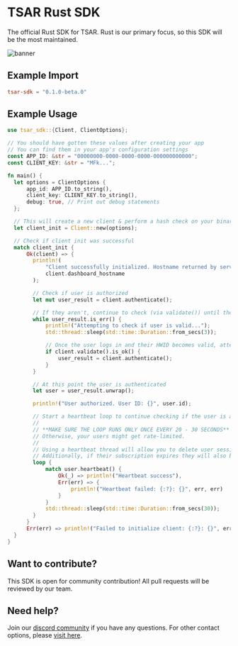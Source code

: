 # TSAR Rust SDK

The official Rust SDK for TSAR. Rust is our primary focus, so this SDK will be the most maintained.

![banner](/banner.png)

## Example Import

```toml Cargo.toml
tsar-sdk = "0.1.0-beta.0"
```

## Example Usage

```rs main.rs
use tsar_sdk::{Client, ClientOptions};

// You should have gotten these values after creating your app
// You can find them in your app's configuration settings
const APP_ID: &str = "00000000-0000-0000-0000-000000000000";
const CLIENT_KEY: &str = "MFk...";

fn main() {
  let options = ClientOptions {
      app_id: APP_ID.to_string(),
      client_key: CLIENT_KEY.to_string(),
      debug: true, // Print out debug statements
  };

  // This will create a new client & perform a hash check on your binary (if enabled)
  let client_init = Client::new(options);

  // Check if client init was successful
  match client_init {
      Ok(client) => {
        println!(
            "Client successfully initialized. Hostname returned by server: {}",
            client.dashboard_hostname
        );

        // Check if user is authorized
        let mut user_result = client.authenticate();

        // If they aren't, continue to check (via validate()) until they've authenticated themselves in their browser
        while user_result.is_err() {
            println!("Attempting to check if user is valid...");
            std::thread::sleep(std::time::Duration::from_secs(3));

            // Once the user logs in and their HWID becomes valid, attempt to authenticate the client again
            if client.validate().is_ok() {
                user_result = client.authenticate();
            }
        }

        // At this point the user is authenticated
        let user = user_result.unwrap();

        println!("User authorized. User ID: {}", user.id);

        // Start a heartbeat loop to continue checking if the user is authorized (we recommend running this in a background thread)
        //
        // **MAKE SURE THE LOOP RUNS ONLY ONCE EVERY 20 - 30 SECONDS**
        // Otherwise, your users might get rate-limited.
        //
        // Using a heartbeat thread will allow you to delete user sessions and have them be kicked off of your software live.
        // Additionally, if their subscription expires they will also be kicked during the heartbeat check.
        loop {
            match user.heartbeat() {
                Ok(_) => println!("Heartbeat success"),
                Err(err) => {
                    println!("Heartbeat failed: {:?}: {}", err, err)
                }
            }
            std::thread::sleep(std::time::Duration::from_secs(30));
        }
      }
      Err(err) => println!("Failed to initialize client: {:?}: {}", err, err),
  }
}
```

## Want to contribute?

This SDK is open for community contribution! All pull requests will be reviewed by our team.

## Need help?

Join our [discord community](https://tsar.cc/discord) if you have any questions. For other contact options, please [visit here](https://tsar.cc/about/social).
